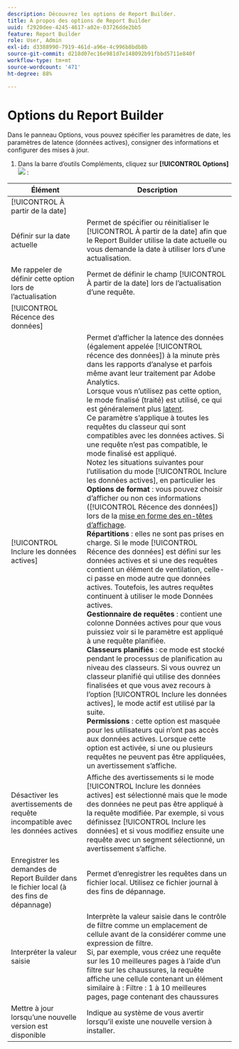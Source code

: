 ```yaml
---
description: Découvrez les options de Report Builder.
title: A propos des options de Report Builder
uuid: f2920dee-4245-4617-a02e-03726dde2bb5
feature: Report Builder
role: User, Admin
exl-id: d3388990-7919-461d-a96e-4c996b8bdb8b
source-git-commit: d218d07ec16e981d7e148092b91fbbd5711e840f
workflow-type: tm+mt
source-wordcount: '471'
ht-degree: 88%

---
```


# Options du Report Builder

Dans le panneau Options, vous pouvez spécifier les paramètres de date, les paramètres de latence (données actives), consigner des informations et configurer des mises à jour.

1. Dans la barre d’outils Compléments, cliquez sur **[!UICONTROL Options]** ![](https://spectrum.adobe.com/static/icons/workflow_18/Smock_Settings_18_N.svg) :

| Élément | Description |
|--- |--- |
| [!UICONTROL À partir de la date] |  |
| Définir sur la date actuelle | Permet de spécifier ou réinitialiser le [!UICONTROL À partir de la date] afin que le Report Builder utilise la date actuelle ou vous demande la date à utiliser lors d’une actualisation. |
| Me rappeler de définir cette option lors de l’actualisation | Permet de définir le champ [!UICONTROL À partir de la date] lors de l’actualisation d’une requête. |
| [!UICONTROL Récence des données] |  |
| [!UICONTROL Inclure les données actives] | Permet d’afficher la latence des données (également appelée [!UICONTROL récence des données]) à la minute près dans les rapports d’analyse et parfois même avant leur traitement par Adobe Analytics.<br>Lorsque vous n’utilisez pas cette option, le mode finalisé (traité) est utilisé, ce qui est généralement plus [latent](https://experienceleague.adobe.com/docs/analytics/analyze/reports-analytics/current-data.html?lang=fr).<br>Ce paramètre s’applique à toutes les requêtes du classeur qui sont compatibles avec les données actives. Si une requête n’est pas compatible, le mode finalisé est appliqué.<br>Notez les situations suivantes pour l’utilisation du mode [!UICONTROL Inclure les données actives], en particulier les <br>**Options de format** : vous pouvez choisir d’afficher ou non ces informations ([!UICONTROL Récence des données]) lors de la [mise en forme des en-têtes d’affichage](/help/analyze/report-builder/layout/t-format-display-headers.md).<br>**Répartitions** : elles ne sont pas prises en charge. Si le mode [!UICONTROL Récence des données] est défini sur les données actives et si une des requêtes contient un élément de ventilation, celle-ci passe en mode autre que données actives. Toutefois, les autres requêtes continuent à utiliser le mode Données actives.<br>**Gestionnaire de requêtes** : contient une colonne Données actives pour que vous puissiez voir si le paramètre est appliqué à une requête planifiée.<br>**Classeurs planifiés** : ce mode est stocké pendant le processus de planification au niveau des classeurs. Si vous ouvrez un classeur planifié qui utilise des données finalisées et que vous avez recours à l’option [!UICONTROL Inclure les données actives], le mode actif est utilisé par la suite.<br>**Permissions** : cette option est masquée pour les utilisateurs qui n’ont pas accès aux données actives.  Lorsque cette option est activée, si une ou plusieurs requêtes ne peuvent pas être appliquées, un avertissement s’affiche. |
| Désactiver les avertissements de requête incompatible avec les données actives | Affiche des avertissements si le mode [!UICONTROL Inclure les données actives] est sélectionné mais que le mode des données ne peut pas être appliqué à la requête modifiée.  Par exemple, si vous définissez [!UICONTROL Inclure les données] et si vous modifiez ensuite une requête avec un segment sélectionné, un avertissement s’affiche. |
| Enregistrer les demandes de Report Builder dans le fichier local (à des fins de dépannage) | Permet d’enregistrer les requêtes dans un fichier local. Utilisez ce fichier journal à des fins de dépannage. |
| Interpréter la valeur saisie | Interprète la valeur saisie dans le contrôle de filtre comme un emplacement de cellule avant de la considérer comme une expression de filtre.<br>Si, par exemple, vous créez une requête sur les 10 meilleures pages à l’aide d’un filtre sur les chaussures, la requête affiche une cellule contenant un élément similaire à :   Filtre : 1 à 10 meilleures pages, page contenant des chaussures |
| Mettre à jour lorsqu’une nouvelle version est disponible | Indique au système de vous avertir lorsqu’il existe une nouvelle version à installer. |
